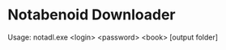 Notabenoid Downloader
=====================
Usage: notadl.exe &lt;login&gt; &lt;password&gt; &lt;book&gt; [output folder]
